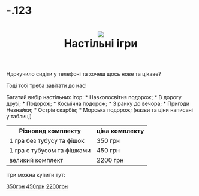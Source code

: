 # -.123
<html>
    <body>
        <head>
        <link rel="stylesheet" href="css">  
        </head>    
        <header>
    <h1 class="nastolka"><img class="fishki" src="https://images.prom.ua/2921348864_w640_h640_fishki-dlya-nastolnyh.jpg"><br/>Настільні ігри</h1>
        </header>   
                      <main>
    <p> Ндокучило сидіти у телефоні та хочеш щось нове та цікаве?</p>
    <p> Тоді тобі треба завітати до нас!</p>     
    <p> Багатий вибір настільних ігор:
* Навколосвітня подорож;
* В дорогу друзі;
* Подорож;
* Космічна подорож;
* З ранку до вечора;
* Пригоди Незнайки;
* Острів скарбів;
* Морська подорож;
(назви та ціни написані у таблиці)</p>
    <table>
    <tr>
    <th>Різновид комплекту</th>        
    <th>ціна комплекту</th>
    </tr>
    <tr>
    <td>1 гра без тубусу та фішок</td>
    <td>350 грн</td>
    </tr>
    <tr>
    <td>1 гра с тубусом та фішками</td>
    <td>450 грн</td>
    </tr>
    <tr>
    <td>великий комплект</td>
    <td>2200 грн</td>
    </tr>
    </table>
                      </main>
                      <footer>
<p>ігри можна купити тут:</p>
<nav>
<a href="">350грн</a>
<a href="">450грн</a>
<a href="">2200грн</a>
</nav>
                      </footer>
    </body>
</html>
